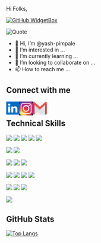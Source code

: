 Hi Folks,

[![GitHub WidgetBox](https://github-widgetbox.vercel.app/api/profile?username=yash-pimpale&data=followers,repositories,stars,commits&theme=viridescent)](https://github.com/Jurredr/github-widgetbox)

![Quote](https://github-readme-quotes.herokuapp.com/quote?quoteCategory=motivational)

- 👋 Hi, I’m @yash-pimpale
- 👀 I’m interested in ...
- 🌱 I’m currently learning ...
- 💞️ I’m looking to collaborate on ...
- 📫 How to reach me ...

## Connect with me

<a href="https://www.linkedin.com/in/yash-pimpale"><img align="left" src="https://github.com/yash-pimpale/yash-pimpale/blob/main/Media/LinkedIn.png" width="35px" height="35px"/></a> 

<a href="https://www.instagram.com/yashpimpale/"><img align="left" src="https://github.com/yash-pimpale/yash-pimpale/blob/main/Media/Instagram.jpg" width="37px" height="37px"/>

</a> <a href="mailto:yashpimpale6@gmail.com"><img align="left" src="https://github.com/yash-pimpale/yash-pimpale/blob/main/Media/Gmail.png" width="37px" height="35px"/></a> </br>

## Technical Skills

![](https://img.shields.io/badge/Code-Python-informational?style=flat&logo=react&color=61DAFB) ![](https://img.shields.io/badge/Code-SQL-informational?style=flat&logo=react&color=61DAFB) ![](https://img.shields.io/badge/Code-R-informational?style=flat&logo=react&color=61DAFB) ![](https://img.shields.io/badge/Code-HTML-informational?style=flat&logo=react&color=61DAFB) ![](https://img.shields.io/badge/Code-XSLT-informational?style=flat&logo=react&color=61DAFB)

![](https://img.shields.io/badge/Database-Oracle-informational?style=flat&logo=react&color=61DAFB) ![](https://img.shields.io/badge/Database-SSMS-informational?style=flat&logo=react&color=61DAFB)

![](https://img.shields.io/badge/Python-FFD43B?style=for-the-badge&logo=python&logoColor=blue) ![](https://img.shields.io/badge/C%23-239120?style=for-the-badge&logo=c-sharp&logoColor=white) ![](https://img.shields.io/badge/C%2B%2B-00599C?style=for-the-badge&logo=c%2B%2B&logoColor=white)

![](https://img.shields.io/badge/PowerBI-F2C811?style=for-the-badge&logo=Power%20BI&logoColor=white) ![](https://img.shields.io/badge/Amazon_AWS-FF9900?style=for-the-badge&logo=amazonaws&logoColor=white) ![](https://img.shields.io/badge/Oracle-F80000?style=for-the-badge&logo=oracle&logoColor=black) ![](https://img.shields.io/badge/Microsoft_SQL_Server-CC2927?style=for-the-badge&logo=microsoft-sql-server&logoColor=white)

![](https://img.shields.io/badge/RStudio-75AADB?style=for-the-badge&logo=RStudio&logoColor=white) ![](https://img.shields.io/badge/Visual_Studio-5C2D91?style=for-the-badge&logo=visual%20studio&logoColor=white) ![](https://img.shields.io/badge/Jupyter-F37626.svg?&style=for-the-badge&logo=Jupyter&logoColor=white)

![](https://img.shields.io/badge/Postman-FF6C37?style=for-the-badge&logo=Postman&logoColor=white)

## GitHub Stats

[![Top Langs](https://github-readme-stats.vercel.app/api/top-langs/?username=yash-pimpale&layout=compact)](https://github.com/yash-pimpale)


